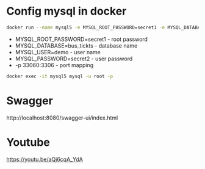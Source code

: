 # Config mysql in docker

```bash
docker run --name mysql5 -e MYSQL_ROOT_PASSWORD=secret1 -e MYSQL_DATABASE=bus_tickts -e MYSQL_USER=demo -e MYSQL_PASSWORD=secret2 -p 33060:3306 -d mysql/mysql-server:5.7
```

* MYSQL_ROOT_PASSWORD=secret1 - root password
* MYSQL_DATABASE=bus_tickts - database name
* MYSQL_USER=demo - user name
* MYSQL_PASSWORD=secret2 - user password
* -p 33060:3306 - port mapping

```bash
docker exec -it mysql5 mysql -u root -p
```


# Swagger

http://localhost:8080/swagger-ui/index.html


# Youtube

https://youtu.be/aQj6cqA_YdA